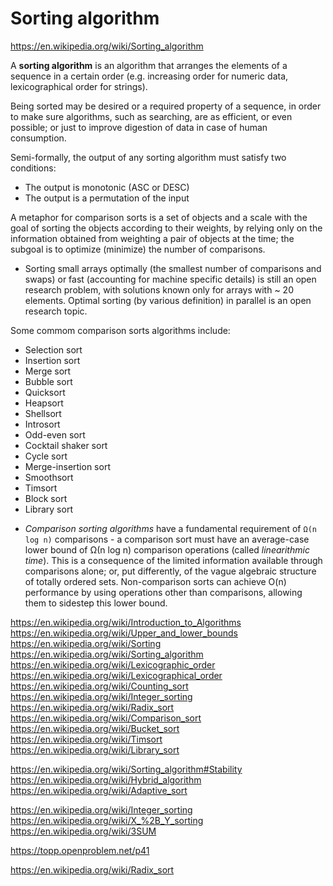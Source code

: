 # Sorting algorithm

https://en.wikipedia.org/wiki/Sorting_algorithm

A **sorting algorithm** is an algorithm that arranges the elements of a sequence in a certain order (e.g. increasing order for numeric data, lexicographical order for strings).

Being sorted may be desired or a required property of a sequence, in order to make sure algorithms, such as searching, are as efficient, or even possible; or just to improve digestion of data in case of human consumption.

Semi-formally, the output of any sorting algorithm must satisfy two conditions:
- The output is monotonic (ASC or DESC)
- The output is a permutation of the input

A metaphor for comparison sorts is a set of objects and a scale with the goal of sorting the objects according to their weights, by relying only on the information obtained from weighting a pair of objects at the time; the subgoal is to optimize (minimize) the number of comparisons.

* Sorting small arrays optimally (the smallest number of comparisons and swaps) or fast (accounting for machine specific details) is still an open research problem, with solutions known only for arrays with ~ 20 elements. Optimal sorting (by various definition) in parallel is an open research topic.


Some commom comparison sorts algorithms include:
- Selection sort
- Insertion sort
- Merge sort
- Bubble sort
- Quicksort
- Heapsort
- Shellsort
- Introsort
- Odd-even sort
- Cocktail shaker sort
- Cycle sort
- Merge-insertion sort
- Smoothsort
- Timsort
- Block sort
- Library sort

* *Comparison sorting algorithms* have a fundamental requirement of `Ω(n log n)` comparisons - a comparison sort must have an average-case lower bound of Ω(n log n) comparison operations (called *linearithmic time*). This is a consequence of the limited information available through comparisons alone; or, put differently, of the vague algebraic structure of totally ordered sets. Non-comparison sorts can achieve O(n) performance by using operations other than comparisons, allowing them to sidestep this lower bound.



https://en.wikipedia.org/wiki/Introduction_to_Algorithms
https://en.wikipedia.org/wiki/Upper_and_lower_bounds
https://en.wikipedia.org/wiki/Sorting
https://en.wikipedia.org/wiki/Sorting_algorithm
https://en.wikipedia.org/wiki/Lexicographic_order
https://en.wikipedia.org/wiki/Lexicographical_order
https://en.wikipedia.org/wiki/Counting_sort
https://en.wikipedia.org/wiki/Integer_sorting
https://en.wikipedia.org/wiki/Radix_sort
https://en.wikipedia.org/wiki/Comparison_sort
https://en.wikipedia.org/wiki/Bucket_sort
https://en.wikipedia.org/wiki/Timsort
https://en.wikipedia.org/wiki/Library_sort


https://en.wikipedia.org/wiki/Sorting_algorithm#Stability
https://en.wikipedia.org/wiki/Hybrid_algorithm
https://en.wikipedia.org/wiki/Adaptive_sort

https://en.wikipedia.org/wiki/Integer_sorting
https://en.wikipedia.org/wiki/X_%2B_Y_sorting
https://en.wikipedia.org/wiki/3SUM

https://topp.openproblem.net/p41

https://en.wikipedia.org/wiki/Radix_sort
